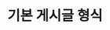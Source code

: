 ---
layout: post
title: "기본 게시글 형식"
excerpt: "테스트 글"
categories:
  - 기타
tags:
  - 기타
last_modified_at: 2021-07-16T15:38:52+09:00
comments : true
---